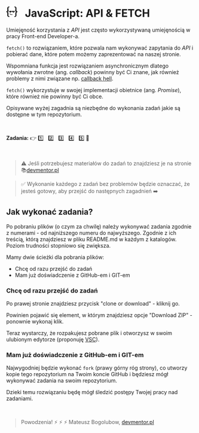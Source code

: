 # [![](assets/img/logo-readme2.jpg)](https://devmentor.pl) &nbsp; JavaScript: API & FETCH

Umiejęność korzystania z *API* jest często wykorzystywaną umiejęnością w pracy Front-end Developer-a.

`fetch()` to rozwiązaniem, które pozwala nam wykonywać zapytania do *API* i pobierać dane, które potem możemy zaprezentować na naszej stronie.

Wspomniana funkcja jest rozwiązaniem asynchronicznym dlatego wywołania zwrotne (ang. *callback*) powinny być Ci znane, jak również problemy z nimi związane np. [callback hell](http://callbackhell.com/).

`fetch()` wykorzystuje w swojej implementacji obietnice (ang. *Promise*), które również nie powinny być Ci obce.

Opisywane wyżej zagadnia są niezbędne do wykonania zadań jakie są dostępne w tym repozytorium.

&nbsp;

**Zadania:** :point_right: [:one:](./01) &nbsp; [:two:](./02) &nbsp; [:three:](./03) &nbsp; [:four:](./04) &nbsp; [:five:](./05) :triangular_flag_on_post:

&nbsp;

> :warning: Jeśli potrzebujesz materiałów do zadań to znajdziesz je na stronie :books:[devmentor.pl](https://devmentor.pl/p/js-api-and-fetch/)

> :white_check_mark: Wykonanie każdego z zadań bez problemów będzie oznaczać, że jesteś gotowy, aby przejść do następnych zagadnień :arrow_right:

## Jak wykonać zadania?

Po pobraniu plików (o czym za chwilę) należy wykonywać zadania zgodnie z numerami - od najniższego numeru do najwyższego. Zgodnie z ich treścią, którą znajdziesz w pliku README.md w każdym z katalogów. Poziom trudności stopniowo się zwiększa.

Mamy dwie ścieżki dla pobrania plików:

- Chcę od razu przejść do zadań
- Mam już doświadczenie z GitHub-em i GIT-em

### Chcę od razu przejść do zadań

Po prawej stronie znajdziesz przycisk "clone or download" - kliknij go.

Powinien pojawić się element, w którym znajdziesz opcje "Download ZIP" - ponownie wykonaj klik.

Teraz wystarczy, że rozpakujesz pobrane plik i otworzysz w swoim ulubionym edytorze (proponuję [VSC](https://code.visualstudio.com/)).

### Mam już doświadczenie z GitHub-em i GIT-em

Najwygodniej będzie wykonać `fork` (prawy górny róg strony), co utworzy kopie tego repozytorium na Twoim koncie GitHub i będziesz mógł wykonywać zadania na swoim repozytorium.

Dzieki temu rozwiązaniu będę mógł śledzić postępy Twojej pracy nad zadaniami.

&nbsp;

> Powodzenia! :zap: :zap: :zap: Mateusz Bogolubow, [devmentor.pl](https://devmentor.pl)